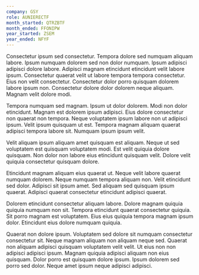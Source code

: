 ```yaml
---
company: GSY
role: AUNIERECTF
month_started: QTRZBTF
month_ended: FFONIPW
year_started: ZSEM
year_ended: NFYF
---
```


Consectetur ipsum sed consectetur. Tempora dolore sed numquam aliquam labore. Ipsum numquam dolorem sed non dolor numquam. Ipsum adipisci adipisci dolore labore. Adipisci magnam etincidunt etincidunt velit labore ipsum. Consectetur quaerat velit ut labore tempora tempora consectetur. Eius non velit consectetur. Consectetur dolor porro quisquam dolorem labore ipsum non. Consectetur dolore dolor dolorem neque aliquam. Magnam velit dolore modi.

Tempora numquam sed magnam. Ipsum ut dolor dolorem. Modi non dolor etincidunt. Magnam est dolorem ipsum adipisci. Eius dolore consectetur non quaerat non tempora. Neque voluptatem ipsum labore non ut adipisci ipsum. Velit ipsum quisquam ut est. Tempora magnam aliquam quaerat adipisci tempora labore sit. Numquam ipsum ipsum velit.

Velit aliquam ipsum aliquam amet quisquam est aliquam. Neque ut sed voluptatem est quisquam voluptatem modi. Est velit quiquia dolore quisquam. Non dolor non labore eius etincidunt quisquam velit. Dolore velit quiquia consectetur quisquam dolore.

Etincidunt magnam aliquam eius quaerat ut. Neque velit labore quaerat numquam dolorem. Neque numquam tempora aliquam non. Velit etincidunt sed dolor. Adipisci sit ipsum amet. Sed aliquam sed quisquam ipsum quaerat. Adipisci quaerat consectetur etincidunt adipisci quaerat.

Dolorem etincidunt consectetur aliquam labore. Dolore magnam quiquia quiquia numquam non sit. Tempora etincidunt quaerat consectetur quiquia. Sit porro magnam est voluptatem. Eius eius quiquia tempora magnam ipsum dolor. Etincidunt eius dolore numquam quiquia.

Quaerat non dolore ipsum. Voluptatem sed dolore sit numquam consectetur consectetur sit. Neque magnam aliquam non aliquam neque sed. Quaerat non aliquam adipisci quisquam voluptatem velit velit. Ut eius non non adipisci adipisci ipsum. Magnam quiquia adipisci aliquam non eius quisquam. Dolor porro est quisquam dolore ipsum. Ipsum dolorem sed porro sed dolor. Neque amet ipsum neque adipisci adipisci.
    